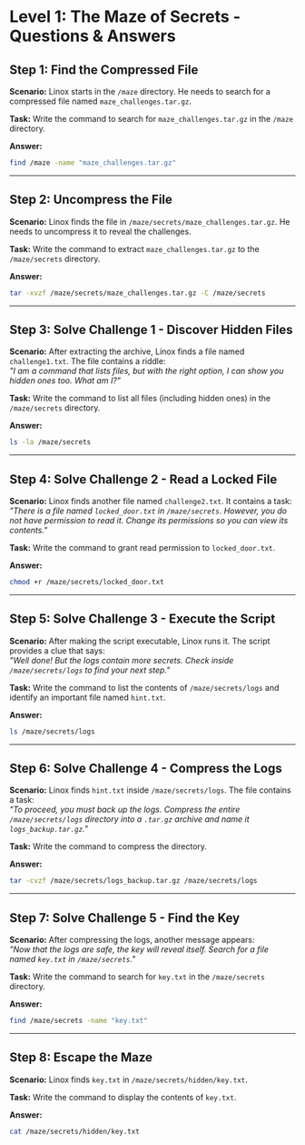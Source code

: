 # Level 1: The Maze of Secrets - Questions & Answers

## Step 1: Find the Compressed File
**Scenario:** Linox starts in the `/maze` directory. He needs to search for a compressed file named `maze_challenges.tar.gz`.

**Task:** Write the command to search for `maze_challenges.tar.gz` in the `/maze` directory.

**Answer:**
```sh
find /maze -name "maze_challenges.tar.gz"
```

---

## Step 2: Uncompress the File
**Scenario:** Linox finds the file in `/maze/secrets/maze_challenges.tar.gz`. He needs to uncompress it to reveal the challenges.

**Task:** Write the command to extract `maze_challenges.tar.gz` to the `/maze/secrets` directory.

**Answer:**
```sh
tar -xvzf /maze/secrets/maze_challenges.tar.gz -C /maze/secrets
```

---

## Step 3: Solve Challenge 1 - Discover Hidden Files
**Scenario:** After extracting the archive, Linox finds a file named `challenge1.txt`. The file contains a riddle:  
*"I am a command that lists files, but with the right option, I can show you hidden ones too. What am I?"*

**Task:** Write the command to list all files (including hidden ones) in the `/maze/secrets` directory.

**Answer:**
```sh
ls -la /maze/secrets
```

---

## Step 4: Solve Challenge 2 - Read a Locked File
**Scenario:** Linox finds another file named `challenge2.txt`. It contains a task:  
*"There is a file named `locked_door.txt` in `/maze/secrets`. However, you do not have permission to read it. Change its permissions so you can view its contents."*

**Task:** Write the command to grant read permission to `locked_door.txt`.

**Answer:**
```sh
chmod +r /maze/secrets/locked_door.txt
```

---

## Step 5: Solve Challenge 3 - Execute the Script
**Scenario:** After making the script executable, Linox runs it. The script provides a clue that says:  
*"Well done! But the logs contain more secrets. Check inside `/maze/secrets/logs` to find your next step."*

**Task:** Write the command to list the contents of `/maze/secrets/logs` and identify an important file named `hint.txt`.

**Answer:**
```sh
ls /maze/secrets/logs
```

---

## Step 6: Solve Challenge 4 - Compress the Logs
**Scenario:** Linox finds `hint.txt` inside `/maze/secrets/logs`. The file contains a task:  
*"To proceed, you must back up the logs. Compress the entire `/maze/secrets/logs` directory into a `.tar.gz` archive and name it `logs_backup.tar.gz`."*

**Task:** Write the command to compress the directory.

**Answer:**
```sh
tar -cvzf /maze/secrets/logs_backup.tar.gz /maze/secrets/logs
```

---

## Step 7: Solve Challenge 5 - Find the Key
**Scenario:** After compressing the logs, another message appears:  
*"Now that the logs are safe, the key will reveal itself. Search for a file named `key.txt` in `/maze/secrets`."*

**Task:** Write the command to search for `key.txt` in the `/maze/secrets` directory.

**Answer:**
```sh
find /maze/secrets -name "key.txt"
```

---

## Step 8: Escape the Maze
**Scenario:** Linox finds `key.txt` in `/maze/secrets/hidden/key.txt`. 

**Task:** Write the command to display the contents of `key.txt`.

**Answer:**
```sh
cat /maze/secrets/hidden/key.txt
